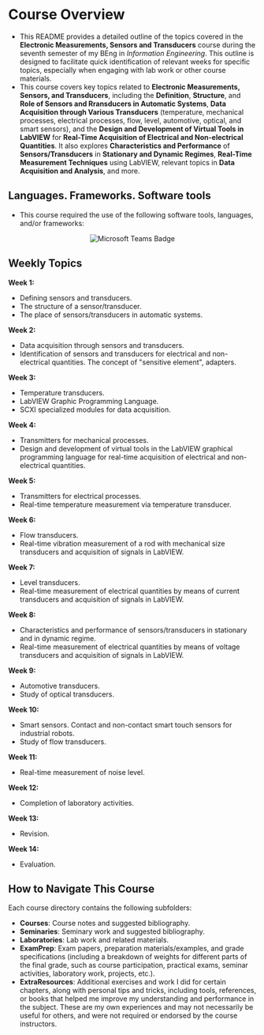 # Course Overview

- This README provides a detailed outline of the topics covered in the **Electronic Measurements, Sensors and Transducers** course during the seventh semester of my BEng in _Information Engineering_. This outline is designed to facilitate quick identification of relevant weeks for specific topics, especially when engaging with lab work or other course materials.
- This course covers key topics related to **Electronic Measurements, Sensors, and Transducers**, including the **Definition**, **Structure**, and **Role of Sensors and Rransducers in Automatic Systems**, **Data Acquisition through Various Transducers** (temperature, mechanical processes, electrical processes, flow, level, automotive, optical, and smart sensors), and the **Design and Development of Virtual Tools in LabVIEW** for **Real-Time Acquisition of Electrical and Non-electrical Quantities**. It also explores **Characteristics and Performance** of **Sensors/Transducers** in **Stationary and Dynamic Regimes**, **Real-Time Measurement Techniques** using LabVIEW, relevant topics in **Data Acquisition and Analysis**, and more.

## Languages. Frameworks. Software tools

- This course required the use of the following software tools, languages, and/or frameworks:

<div align="center">
  
<p>
  <img alt="Microsoft Teams Badge" src="https://img.shields.io/badge/Microsoft Teams-%23626EAF?style=for-the-badge&logo=microsoftteams&logoColor=white">
</p>
  
</div>

## Weekly Topics

**Week 1:** 
- Defining sensors and transducers.
- The structure of a sensor/transducer.
- The place of sensors/transducers in automatic systems.

**Week 2:**
- Data acquisition through sensors and transducers.
- Identification of sensors and transducers for electrical and non-electrical quantities. The concept of "sensitive element", adapters.

**Week 3:**
- Temperature transducers.
- LabVIEW Graphic Programming Language.
- SCXI specialized modules for data acquisition.

**Week 4:**
- Transmitters for mechanical processes.
- Design and development of virtual tools in the LabVIEW graphical programming language for real-time acquisition of electrical and non-electrical quantities.

**Week 5:**
- Transmitters for electrical processes.
- Real-time temperature measurement via temperature transducer.

**Week 6:**
- Flow transducers.
- Real-time vibration measurement of a rod with mechanical size transducers and acquisition of signals in LabVIEW.

**Week 7:**
- Level transducers.
- Real-time measurement of electrical quantities by means of current transducers and acquisition of signals in LabVIEW.

**Week 8:**
- Characteristics and performance of sensors/transducers in stationary and in dynamic regime.
- Real-time measurement of electrical quantities by means of voltage transducers and acquisition of signals in LabVIEW.

**Week 9:**
- Automotive transducers.
- Study of optical transducers. 
  
**Week 10:**
- Smart sensors. Contact and non-contact smart touch sensors for industrial robots.
- Study of flow transducers. 

**Week 11:**
- Real-time measurement of noise level.

**Week 12:**
- Completion of laboratory activities. 

**Week 13:**
- Revision.

**Week 14:**
- Evaluation.

## How to Navigate This Course

Each course directory contains the following subfolders:

- **Courses**: Course notes and suggested bibliography.
- **Seminaries**: Seminary work and suggested bibliography.
- **Laboratories**: Lab work and related materials.
- **ExamPrep**: Exam papers, preparation materials/examples, and grade specifications (including a breakdown of weights for different parts of the final grade, such as course participation, practical exams, seminar activities, laboratory work, projects, etc.).
- **ExtraResources**: Additional exercises and work I did for certain chapters, along with personal tips and tricks, including tools, references, or books that helped me improve my understanding and performance in the subject. These are my own experiences and may not necessarily be useful for others, and were not required or endorsed by the course instructors.
